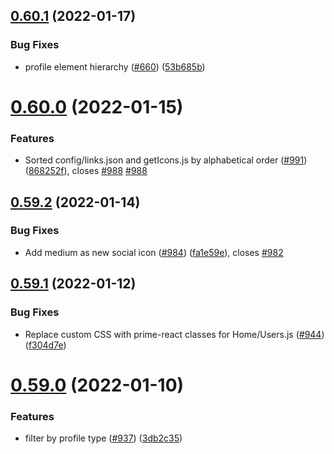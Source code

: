 ## [0.60.1](https://github.com/EddieHubCommunity/LinkFree/compare/v0.60.0...v0.60.1) (2022-01-17)


### Bug Fixes

* profile element hierarchy ([#660](https://github.com/EddieHubCommunity/LinkFree/issues/660)) ([53b685b](https://github.com/EddieHubCommunity/LinkFree/commit/53b685b6bb7d852427be4b60f727b4e1e7641dd0))



# [0.60.0](https://github.com/EddieHubCommunity/LinkFree/compare/v0.59.2...v0.60.0) (2022-01-15)


### Features

* Sorted config/links.json and getIcons.js by alphabetical order ([#991](https://github.com/EddieHubCommunity/LinkFree/issues/991)) ([868252f](https://github.com/EddieHubCommunity/LinkFree/commit/868252f6198ba28debfe594d1a180aaa126ca3d9)), closes [#988](https://github.com/EddieHubCommunity/LinkFree/issues/988) [#988](https://github.com/EddieHubCommunity/LinkFree/issues/988)



## [0.59.2](https://github.com/EddieHubCommunity/LinkFree/compare/v0.59.1...v0.59.2) (2022-01-14)


### Bug Fixes

* Add medium as new social icon ([#984](https://github.com/EddieHubCommunity/LinkFree/issues/984)) ([fa1e59e](https://github.com/EddieHubCommunity/LinkFree/commit/fa1e59e09a2fd2e5ab787cba32031da9c0136890)), closes [#982](https://github.com/EddieHubCommunity/LinkFree/issues/982)



## [0.59.1](https://github.com/EddieHubCommunity/LinkFree/compare/v0.59.0...v0.59.1) (2022-01-12)


### Bug Fixes

* Replace custom CSS with prime-react classes for Home/Users.js ([#944](https://github.com/EddieHubCommunity/LinkFree/issues/944)) ([f304d7e](https://github.com/EddieHubCommunity/LinkFree/commit/f304d7ee21e0c485bdd6a0181bcd3062ebd726fd))



# [0.59.0](https://github.com/EddieHubCommunity/LinkFree/compare/v0.58.3...v0.59.0) (2022-01-10)


### Features

* filter by profile type ([#937](https://github.com/EddieHubCommunity/LinkFree/issues/937)) ([3db2c35](https://github.com/EddieHubCommunity/LinkFree/commit/3db2c357c0036bb23da1c59f28bf3a5e043254af))



